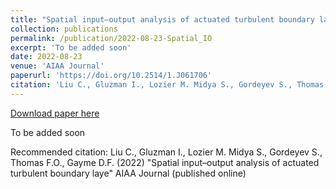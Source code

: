 ```yaml
---
title: "Spatial input–output analysis of actuated turbulent boundary laye"
collection: publications
permalink: /publication/2022-08-23-Spatial_IO
excerpt: 'To be added soon'
date: 2022-08-23
venue: 'AIAA Journal'
paperurl: 'https://doi.org/10.2514/1.J061706'
citation: 'Liu C., Gluzman I., Lozier M. Midya S., Gordeyev S., Thomas F.O., Gayme D.F. (2022) &quot;Spatial input–output analysis of actuated turbulent boundary laye&quot; AIAA Journal (published online)'
---
```


<a href='https://doi.org/10.2514/1.J061706'>Download paper here</a>

To be added soon

Recommended citation: Liu C., Gluzman I., Lozier M. Midya S., Gordeyev S., Thomas F.O., Gayme D.F. (2022) "Spatial input–output analysis of actuated turbulent boundary laye" AIAA Journal (published online)